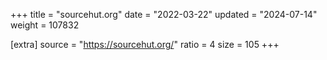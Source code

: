 +++
title = "sourcehut.org"
date = "2022-03-22"
updated = "2024-07-14"
weight = 107832

[extra]
source = "https://sourcehut.org/"
ratio = 4
size = 105
+++
